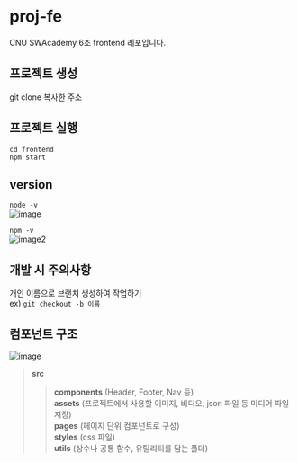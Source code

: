 # proj-fe
CNU SWAcademy 6조 frontend 레포입니다.

## 프로젝트 생성
git clone 복사한 주소

## 프로젝트 실행
`cd frontend`  
`npm start`

## version
`node -v`   
![image](https://user-images.githubusercontent.com/77222481/212007635-124c483e-1fdc-4883-ae81-80513b700a31.png)  
  
`npm -v`   
![image2](https://user-images.githubusercontent.com/77222481/212007154-31a15266-fc1b-45fd-93d3-d7f78fb168a2.png)

## 개발 시 주의사항
개인 이름으로 브랜치 생성하여 작업하기  
ex) `git checkout -b 이름`  
  

## 컴포넌트 구조
![image](https://user-images.githubusercontent.com/77222481/212018747-e5c67e30-beaa-4363-b2f0-8ddcb141129d.png)  
> **src**
>> **components** (Header, Footer, Nav 등)  
>> **assets** (프로젝트에서 사용할 이미지, 비디오, json 파일 등 미디어 파일 저장)  
>> **pages** (페이지 단위 컴포넌트로 구성)  
>> **styles** (css 파일)  
>> **utils** (상수나 공통 함수, 유틸리티를 담는 폴더)  

